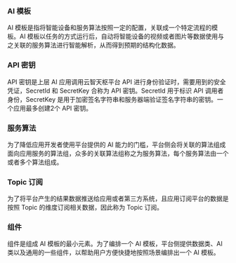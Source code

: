 ### AI 模板
 AI 模板是指将智能设备和服务算法按照一定的配置，关联成一个特定流程的模板。AI 模板以任务的方式运行后，自动将智能设备的视频或者图片等数据使用与之关联的服务算法进行智能解析，从而得到预期的结构化数据。


### API 密钥
API 密钥是上层 AI 应用调用云智天枢平台 API 进行身份验证时，需要用到的安全凭证，SecretId 和 SecretKey 合称为 API 密钥。SecretId 用于标识 API 调用者身份，SecretKey 是用于加密签名字符串和服务器端验证签名字符串的密钥。一个应用最多创建2个 API 密钥。


### 服务算法
为了降低应用开发者使用平台提供的 AI 能力的门槛，平台侧会将关联的算法组成面向应用服务的算法组，众多的关联算法组称之为服务算法，每个服务算法由一个或者多个算法组成。


### Topic 订阅
为了将平台产生的结果数据推送给应用或者第三方系统，且应用订阅平台的数据是按照 Topic 的维度订阅相关数据，因此称为 Topic 订阅。


### 组件
组件是组成 AI 模板的最小元素。为了编排一个 AI 模板，平台侧提供数据类、AI 类以及通用的一些组件，以帮助用户方便快捷地按照场景编排出一个 AI 模板。
